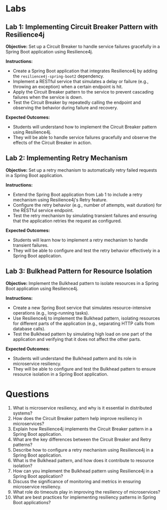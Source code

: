 # Labs

## Lab 1: Implementing Circuit Breaker Pattern with Resilience4j
**Objective:** Set up a Circuit Breaker to handle service failures gracefully in a Spring Boot application using Resilience4j.

**Instructions:**
- Create a Spring Boot application that integrates Resilience4j by adding the `resilience4j-spring-boot2` dependency.
- Implement a RESTful service that simulates a delay or failure (e.g., throwing an exception) when a certain endpoint is hit.
- Apply the Circuit Breaker pattern to the service to prevent cascading failures when the service is down.
- Test the Circuit Breaker by repeatedly calling the endpoint and observing the behavior during failure and recovery.

**Expected Outcomes:**
- Students will understand how to implement the Circuit Breaker pattern using Resilience4j.
- They will be able to handle service failures gracefully and observe the effects of the Circuit Breaker in action.

## Lab 2: Implementing Retry Mechanism
**Objective:** Set up a retry mechanism to automatically retry failed requests in a Spring Boot application.

**Instructions:**
- Extend the Spring Boot application from Lab 1 to include a retry mechanism using Resilience4j's Retry feature.
- Configure the retry behavior (e.g., number of attempts, wait duration) for the RESTful service endpoint.
- Test the retry mechanism by simulating transient failures and ensuring that the application retries the request as configured.

**Expected Outcomes:**
- Students will learn how to implement a retry mechanism to handle transient failures.
- They will be able to configure and test the retry behavior effectively in a Spring Boot application.

## Lab 3: Bulkhead Pattern for Resource Isolation
**Objective:** Implement the Bulkhead pattern to isolate resources in a Spring Boot application using Resilience4j.

**Instructions:**
- Create a new Spring Boot service that simulates resource-intensive operations (e.g., long-running tasks).
- Use Resilience4j to implement the Bulkhead pattern, isolating resources for different parts of the application (e.g., separating HTTP calls from database calls).
- Test the Bulkhead pattern by simulating high load on one part of the application and verifying that it does not affect the other parts.

**Expected Outcomes:**
- Students will understand the Bulkhead pattern and its role in microservice resiliency.
- They will be able to configure and test the Bulkhead pattern to ensure resource isolation in a Spring Boot application.

# Questions
1. What is microservice resiliency, and why is it essential in distributed systems?
2. How does the Circuit Breaker pattern help improve resiliency in microservices?
3. Explain how Resilience4j implements the Circuit Breaker pattern in a Spring Boot application.
4. What are the key differences between the Circuit Breaker and Retry patterns?
5. Describe how to configure a retry mechanism using Resilience4j in a Spring Boot application.
6. What is the Bulkhead pattern, and how does it contribute to resource isolation?
7. How can you implement the Bulkhead pattern using Resilience4j in a Spring Boot application?
8. Discuss the significance of monitoring and metrics in ensuring microservice resiliency.
9. What role do timeouts play in improving the resiliency of microservices?
10. What are best practices for implementing resiliency patterns in Spring Boot applications?
